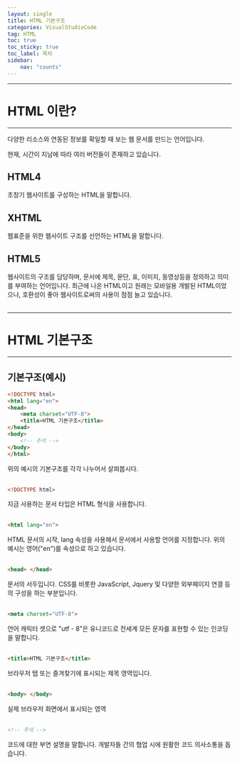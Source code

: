 ```yaml
---
layout: single
title: HTML 기본구조 
categories: VisualStudioCode
tag: HTML
toc: true
toc_sticky: true
toc_label: 목차
sidebar:
    nav: "counts"
---
```

___
# **HTML 이란?**
___
다양한 리소스와 연동된 정보를 확일할 때 보는 웹 문서를 만드는 언어입니다.

현재, 시간이 지남에 따라 여러 버전들이 존재하고 있습니다.

## **HTML4**
초창기 웹사이트를 구성하는 HTML을 말합니다.

## **XHTML**
웹표준을 위한 웹사이트 구조를 선언하는 HTML을 말합니다.

## **HTML5**
웹사이트의 구조를 담당하며, 문서에 제목, 문단, 표, 이미지, 동영상등을 정의하고 의미를 부여하는 언어입니다.
최근에 나온 HTML이고 원래는 모바일용 개발된 HTML이었으나, 호환성이 좋아 웹사이트로써의 사용이 점점 늘고 있습니다.
<br/><br/>


___
# **HTML 기본구조**
___
## **기본구조(예시)**
```html
<!DOCTYPE html>
<html lang="en">
<head>
    <meta charset="UTF-8">
    <title>HTML 기본구조</title>
</head>
<body>
    <!-- 주석 -->
</body>
</html>
```
위의 예시의 기본구조를 각각 나누어서 살펴봅시다.
<br/><br/>
```html
<!DOCTYPE html>
```
지금 사용하는 문서 타입은 HTML 형식을 사용합니다.
<br/><br/>
```html
<html lang="en">
```
HTML 문서의 시작, lang 속성을 사용해서 문서에서 사용할 언어를 지정합니다. 위의 예시는 영어("en")를 속성으로 하고 있습니다.
<br/><br/>
```html
<head> </head>
```
문서의 서두입니다. CSS를 비롯한 JavaScript, Jquery 및 다양한 외부페이지 연결 등의 구성을 하는 부분입니다.
<br/><br/>
```html
<meta charset="UTF-8">
```
언어 캐릭터 셋으로 "utf - 8"은 유니코드로 전세계 모든 문자를 표현할 수 있는 인코딩을 말합니다.
<br/><br/>
```html
<title>HTML 기본구조</title>
```
브라우저 탭 또는 즐겨찾기에 표시되는 제목 영역입니다.
<br/><br/>
```html
<body> </body>
```
실제 브라우저 화면에서 표시되는 영역
<br/><br/>
```html
<!-- 주석 -->
```
코드에 대한 부연 설명을 말합니다. 개발자들 간의 협업 시에 원활한 코드 의사소통을 돕습니다.